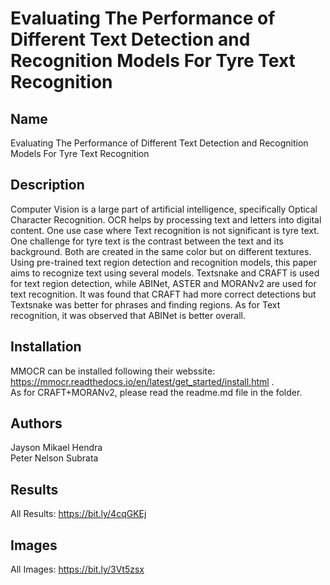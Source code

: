 # Evaluating The Performance of Different Text Detection and Recognition Models For Tyre Text Recognition

## Name
Evaluating The Performance of Different Text Detection and Recognition Models For Tyre Text Recognition

## Description
Computer Vision is a large part of artificial intelligence, specifically Optical Character Recognition. OCR helps by processing text and letters into digital content. One use case where Text recognition is not significant is tyre text. One challenge for tyre text is the contrast between the text and its background. Both are created in the same color but on different textures. Using pre-trained text region detection and recognition models, this paper aims to recognize text using several models. Textsnake and CRAFT is used for text region detection, while ABINet, ASTER and MORANv2 are used for text recognition. It was found that CRAFT had more correct detections but Textsnake was better for phrases and finding regions. As for Text recognition, it was observed that ABINet is better overall. 

## Installation
MMOCR can be installed following their webssite: https://mmocr.readthedocs.io/en/latest/get_started/install.html .<br /> As for CRAFT+MORANv2, please read the readme.md file in the folder. 

## Authors
Jayson Mikael Hendra<br /> 
Peter Nelson Subrata

## Results
All Results: https://bit.ly/4cqGKEj


## Images
All Images: https://bit.ly/3Vt5zsx
